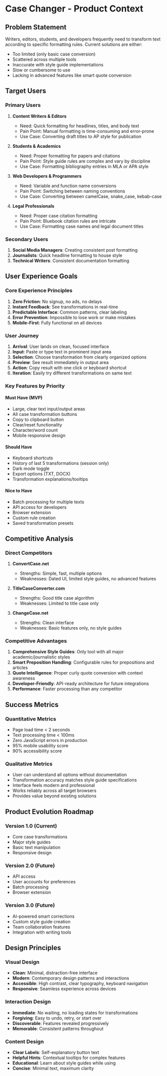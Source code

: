 # Case Changer - Product Context

## Problem Statement
Writers, editors, students, and developers frequently need to transform text according to specific formatting rules. Current solutions are either:
- Too limited (only basic case conversion)
- Scattered across multiple tools
- Inaccurate with style guide implementations
- Slow or cumbersome to use
- Lacking in advanced features like smart quote conversion

## Target Users

### Primary Users
1. **Content Writers & Editors**
   - Need: Quick formatting for headlines, titles, and body text
   - Pain Point: Manual formatting is time-consuming and error-prone
   - Use Case: Converting draft titles to AP style for publication

2. **Students & Academics**
   - Need: Proper formatting for papers and citations
   - Pain Point: Style guide rules are complex and vary by discipline
   - Use Case: Formatting bibliography entries in MLA or APA style

3. **Web Developers & Programmers**
   - Need: Variable and function name conversions
   - Pain Point: Switching between naming conventions
   - Use Case: Converting between camelCase, snake_case, kebab-case

4. **Legal Professionals**
   - Need: Proper case citation formatting
   - Pain Point: Bluebook citation rules are intricate
   - Use Case: Formatting case names and legal document titles

### Secondary Users
1. **Social Media Managers**: Creating consistent post formatting
2. **Journalists**: Quick headline formatting to house style
3. **Technical Writers**: Consistent documentation formatting

## User Experience Goals

### Core Experience Principles
1. **Zero Friction**: No signup, no ads, no delays
2. **Instant Feedback**: See transformations in real-time
3. **Predictable Interface**: Common patterns, clear labeling
4. **Error Prevention**: Impossible to lose work or make mistakes
5. **Mobile-First**: Fully functional on all devices

### User Journey
1. **Arrival**: User lands on clean, focused interface
2. **Input**: Paste or type text in prominent input area
3. **Selection**: Choose transformation from clearly organized options
4. **Preview**: See result immediately in output area
5. **Action**: Copy result with one click or keyboard shortcut
6. **Iteration**: Easily try different transformations on same text

### Key Features by Priority

#### Must Have (MVP)
- Large, clear text input/output areas
- All case transformation buttons
- Copy to clipboard button
- Clear/reset functionality
- Character/word count
- Mobile responsive design

#### Should Have
- Keyboard shortcuts
- History of last 5 transformations (session only)
- Dark mode toggle
- Export options (TXT, DOCX)
- Transformation explanations/tooltips

#### Nice to Have
- Batch processing for multiple texts
- API access for developers
- Browser extension
- Custom rule creation
- Saved transformation presets

## Competitive Analysis

### Direct Competitors
1. **ConvertCase.net**
   - Strengths: Simple, fast, multiple options
   - Weaknesses: Dated UI, limited style guides, no advanced features

2. **TitleCaseConverter.com**
   - Strengths: Good title case algorithm
   - Weaknesses: Limited to title case only

3. **ChangeCase.net**
   - Strengths: Clean interface
   - Weaknesses: Basic features only, no style guides

### Competitive Advantages
1. **Comprehensive Style Guides**: Only tool with all major academic/journalistic styles
2. **Smart Preposition Handling**: Configurable rules for prepositions and articles
3. **Quote Intelligence**: Proper curly quote conversion with context awareness
4. **Developer-Friendly**: API-ready architecture for future integrations
5. **Performance**: Faster processing than any competitor

## Success Metrics

### Quantitative Metrics
- Page load time < 2 seconds
- Text processing time < 100ms
- Zero JavaScript errors in production
- 95% mobile usability score
- 90% accessibility score

### Qualitative Metrics
- User can understand all options without documentation
- Transformation accuracy matches style guide specifications
- Interface feels modern and professional
- Works reliably across all target browsers
- Provides value beyond existing solutions

## Product Evolution Roadmap

### Version 1.0 (Current)
- Core case transformations
- Major style guides
- Basic text manipulation
- Responsive design

### Version 2.0 (Future)
- API access
- User accounts for preferences
- Batch processing
- Browser extension

### Version 3.0 (Future)
- AI-powered smart corrections
- Custom style guide creation
- Team collaboration features
- Integration with writing tools

## Design Principles

### Visual Design
- **Clean**: Minimal, distraction-free interface
- **Modern**: Contemporary design patterns and interactions
- **Accessible**: High contrast, clear typography, keyboard navigation
- **Responsive**: Seamless experience across devices

### Interaction Design
- **Immediate**: No waiting, no loading states for transformations
- **Forgiving**: Easy to undo, retry, or start over
- **Discoverable**: Features revealed progressively
- **Memorable**: Consistent patterns throughout

### Content Design
- **Clear Labels**: Self-explanatory button text
- **Helpful Hints**: Contextual tooltips for complex features
- **Educational**: Learn about style guides while using
- **Concise**: Minimal text, maximum clarity
